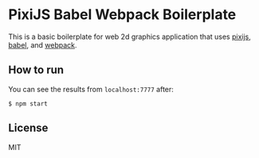 # PixiJS Babel Webpack Boilerplate

This is a basic boilerplate for web 2d graphics application that uses [pixijs](https://github.com/pixijs/pixi.js), [babel](https://github.com/babel/babel), and [webpack](https://github.com/webpack/webpack).

## How to run
You can see the results from `localhost:7777` after:
```
$ npm start
```

## License
MIT